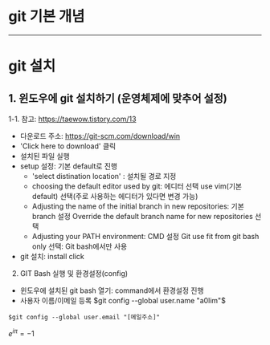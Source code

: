# git 기본 개념

----------------------------------
# git 설치

## 1. 윈도우에 git 설치하기 (운영체제에 맞추어 설정)
1-1. 참고: https://taewow.tistory.com/13
- 다운로드 주소: https://git-scm.com/download/win
- 'Click here to download' 클릭
- 설치된 파일 실행
- setup 설정: 기본 default로 진행
  * 'select distination location' : 설치될 경로 지정
  * choosing the default editor used by git: 에디터 선택
      use vim(기본 default) 선택(주로 사용하는 에디터가 있다면 변경 가능)
  * Adjusting the name of the initial branch in new repositories: 기본 branch 설정
      Override the default branch name for new repositories 선택
  * Adjusting your PATH environment: CMD 설정
      Git use fit from git bash only 선택: Git bash에서만 사용
- git 설치: install click

2. GIT Bash 실행 및 환경설정(config)
- 윈도우에 설치된 git bash 열기: command에서 환경설정 진행
- 사용자 이름/이메일 등록
$git config --global user.name "a0lim"$
```
$git config --global user.email "[메일주소]"
```
$e^{i \pi} = -1$
